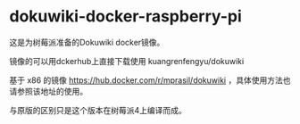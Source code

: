 # dokuwiki-docker-raspberry-pi

这是为树莓派准备的Dokuwiki docker镜像。

镜像的可以用dckerhub上直接下载使用 kuangrenfengyu/dokuwiki

基于 x86 的镜像 https://hub.docker.com/r/mprasil/dokuwiki ，具体使用方法也请参照该地址的使用。

与原版的区别只是这个版本在树莓派4上编译而成。
